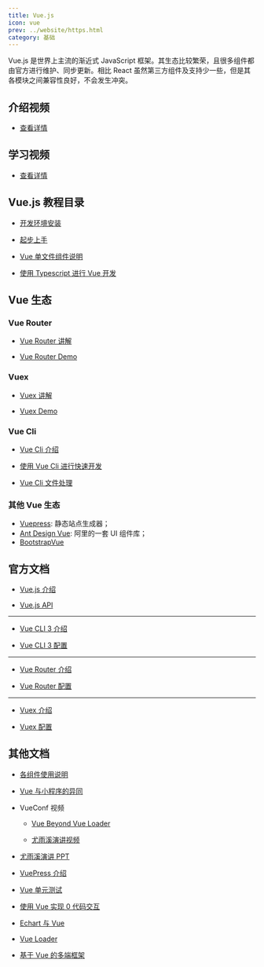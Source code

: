 ```yaml
---
title: Vue.js
icon: vue
prev: ../website/https.html
category: 基础
---
```


Vue.js 是世界上主流的渐近式 JavaScript 框架。其生态比较繁荣，且很多组件都由官方进行维护、同步更新。相比 React 虽然第三方组件及支持少一些，但是其各模块之间兼容性良好，不会发生冲突。

## 介绍视频

- [查看详情](https://v.youku.com/v_show/id_XMzMwMTYyODMyNA==.html?refer=shipinyunPC_operation.liuliling_bofangqi_1244000_fQZ7Fj_18101900)

## 学习视频

- [查看详情](https://learning.dcloud.io/#/)

## Vue.js 教程目录

- [开发环境安装](install.md)

- [起步上手](get-started.md)

- [Vue 单文件组件说明](vue.md)

- [使用 Typescript 进行 Vue 开发](ts-decorator.md)

## Vue 生态

### Vue Router

- [Vue Router 讲解](router/readme.md)

- [Vue Router Demo](router/demo.md)

### Vuex

- [Vuex 讲解](vuex/readme.md)

- [Vuex Demo](vuex/demo.md)

### Vue Cli

- [Vue Cli 介绍](cli/intro.md)

- [使用 Vue Cli 进行快速开发](cli/quickDev.md)

- [Vue Cli 文件处理](cli/file.md)

### 其他 Vue 生态

- [Vuepress](https://vuepress-theme.mrhope.site/basic/vuepress/): 静态站点生成器；
- [Ant Design Vue](https://vue.ant.design/docs/vue/introduce-cn/): 阿里的一套 UI 组件库；
- [BootstrapVue](https://bootstrap-vue.js.org/)

## 官方文档

- [Vue.js 介绍](https://cn.vuejs.org/v2/guide/)

- [Vue.js API](https://cn.vuejs.org/v2/api/)

---

- [Vue CLI 3 介绍](https://cli.vuejs.org/zh/guide/cli-service.html)

- [Vue CLI 3 配置](https://cli.vuejs.org/zh/config/)

---

- [Vue Router 介绍](https://router.vuejs.org/zh/guide/#html)

- [Vue Router 配置](https://cli.vuejs.org/zh/config/)

---

- [Vuex 介绍](https://vuex.vuejs.org/zh/)

- [Vuex 配置](https://vuex.vuejs.org/zh/api/)

## 其他文档

- [各组件使用说明](component.md)

- [Vue 与小程序的异同](compare.md)

- VueConf 视频

  - [Vue Beyond Vue Loader](https://www.yuque.com/vueconf/2019/qg1yms)

  - [尤雨溪演讲视频](https://www.yuque.com/vueconf/2019/gwn1z0)

- [尤雨溪演讲 PPT](/file/vue/VueConf2019SH_Evan.pdf)

- [VuePress 介绍](/file/vue/intro-to-vuepres-1.x.pdf)

- [Vue 单元测试](/file/vue/Vue单元测试.pdf)

- [使用 Vue 实现 0 代码交互](/file/vue/使用Vue实现0代码交互-winter.pdf)

- [Echart 与 Vue](/file/vue/Vue%20开发%20ECharts%20踩坑指南.pdf)

- [Vue Loader](/file/vue/Vue%20Beyond%20Vue%20Loader.pdf)

- [基于 Vue 的多端框架](/file/vue/Mars框架分享-vueconf.pdf)
